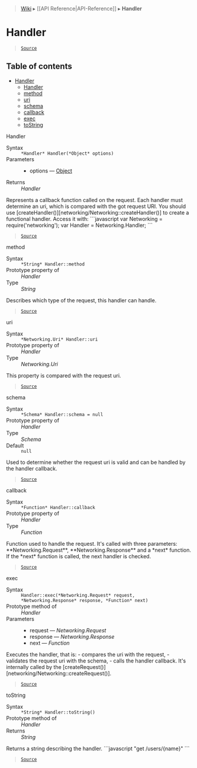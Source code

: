 > [Wiki](Home) ▸ [[API Reference|API-Reference]] ▸ **Handler**

Handler
=======

> [`Source`](/Neft-io/neft/blob/feb74662c4f7ee7aedc58bcb4488ea1b56f65be9/src/networking/handler.litcoffee#handler)

## Table of contents
* [Handler](#handler)
    * [Handler](#handler)
    * [method](#method)
    * [uri](#uri)
    * [schema](#schema)
    * [callback](#callback)
    * [exec](#exec)
    * [toString](#tostring)

Handler
<dl><dt>Syntax</dt><dd><code>&#x2A;Handler&#x2A; Handler(&#x2A;Object&#x2A; options)</code></dd><dt>Parameters</dt><dd><ul><li>options — <a href="/Neft-io/neft/wiki/Utils-API#isobject">Object</a></li></ul></dd><dt>Returns</dt><dd><i>Handler</i></dd></dl>
Represents a callback function called on the request.
Each handler must determine an uri, which is compared with the got request URI.
You should use [createHandler()][networking/Networking::createHandler()] to create
a functional handler.
Access it with:
```javascript
var Networking = require('networking');
var Handler = Networking.Handler;
```

> [`Source`](/Neft-io/neft/blob/feb74662c4f7ee7aedc58bcb4488ea1b56f65be9/src/networking/handler.litcoffee#handler)

method
<dl><dt>Syntax</dt><dd><code>&#x2A;String&#x2A; Handler::method</code></dd><dt>Prototype property of</dt><dd><i>Handler</i></dd><dt>Type</dt><dd><i>String</i></dd></dl>
Describes which type of the request, this handler can handle.

> [`Source`](/Neft-io/neft/blob/feb74662c4f7ee7aedc58bcb4488ea1b56f65be9/src/networking/handler.litcoffee#method)

uri
<dl><dt>Syntax</dt><dd><code>&#x2A;Networking.Uri&#x2A; Handler::uri</code></dd><dt>Prototype property of</dt><dd><i>Handler</i></dd><dt>Type</dt><dd><i>Networking.Uri</i></dd></dl>
This property is compared with the request uri.

> [`Source`](/Neft-io/neft/blob/feb74662c4f7ee7aedc58bcb4488ea1b56f65be9/src/networking/handler.litcoffee#uri)

schema
<dl><dt>Syntax</dt><dd><code>&#x2A;Schema&#x2A; Handler::schema = null</code></dd><dt>Prototype property of</dt><dd><i>Handler</i></dd><dt>Type</dt><dd><i>Schema</i></dd><dt>Default</dt><dd><code>null</code></dd></dl>
Used to determine whether the request uri is valid and can be handled by the handler callback.

> [`Source`](/Neft-io/neft/blob/feb74662c4f7ee7aedc58bcb4488ea1b56f65be9/src/networking/handler.litcoffee#schema)

callback
<dl><dt>Syntax</dt><dd><code>&#x2A;Function&#x2A; Handler::callback</code></dd><dt>Prototype property of</dt><dd><i>Handler</i></dd><dt>Type</dt><dd><i>Function</i></dd></dl>
Function used to handle the request.
It's called with three parameters: **Networking.Request**, **Networking.Response** and
a *next* function.
If the *next* function is called, the next handler is checked.

> [`Source`](/Neft-io/neft/blob/feb74662c4f7ee7aedc58bcb4488ea1b56f65be9/src/networking/handler.litcoffee#callback)

exec
<dl><dt>Syntax</dt><dd><code>Handler::exec(&#x2A;Networking.Request&#x2A; request, &#x2A;Networking.Response&#x2A; response, &#x2A;Function&#x2A; next)</code></dd><dt>Prototype method of</dt><dd><i>Handler</i></dd><dt>Parameters</dt><dd><ul><li>request — <i>Networking.Request</i></li><li>response — <i>Networking.Response</i></li><li>next — <i>Function</i></li></ul></dd></dl>
Executes the handler, that is:
 - compares the uri with the request,
 - validates the request uri with the schema,
 - calls the handler callback.
It's internally called by the [createRequest()][networking/Networking::createRequest()].

> [`Source`](/Neft-io/neft/blob/feb74662c4f7ee7aedc58bcb4488ea1b56f65be9/src/networking/handler.litcoffee#exec)

toString
<dl><dt>Syntax</dt><dd><code>&#x2A;String&#x2A; Handler::toString()</code></dd><dt>Prototype method of</dt><dd><i>Handler</i></dd><dt>Returns</dt><dd><i>String</i></dd></dl>
Returns a string describing the handler.
```javascript
"get /users/{name}"
```

> [`Source`](/Neft-io/neft/blob/feb74662c4f7ee7aedc58bcb4488ea1b56f65be9/src/networking/handler.litcoffee#tostring)

